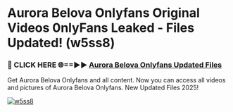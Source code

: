 # Aurora Belova Onlyfans Original Videos 0nlyFans Leaked - Files Updated! (w5ss8)

<h3>🔴 CLICK HERE 🌐==►► <a href="https://tinyurl.com/2jnfzry5" rel="nofollow">Aurora Belova Onlyfans Updated Files</a></h3>

Get Aurora Belova Onlyfans and all content. Now you can access all videos and pictures of Aurora Belova Onlyfans. New Updated Files 2025!

[![w5ss8](https://i.imgur.com/GyGTBgg.gif)](https://tinyurl.com/2jnfzry5)
